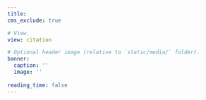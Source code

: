 ```yaml
---
title:
cms_exclude: true

# View.
view: citation

# Optional header image (relative to `static/media/` folder).
banner:
  caption: ''
  image: ''
  
reading_time: false
---
```

